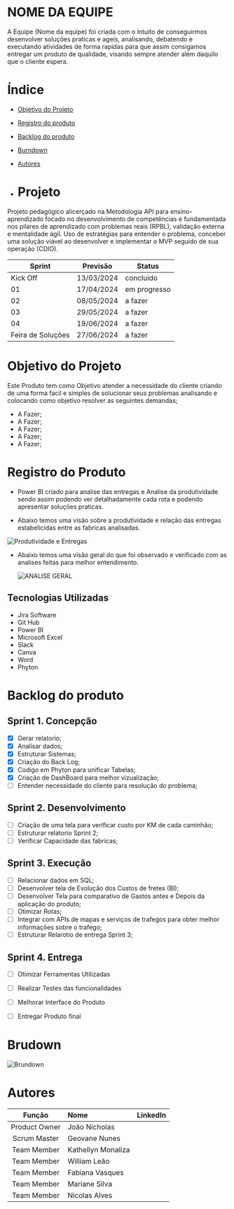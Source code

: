 # NOME DA EQUIPE

A Equipe (Nome da equipe) foi criada com o Intuito de conseguirmos desenvolver soluções praticas e ageis, analisando, debatendo e executando atividades de forma rapidas para que assim consigamos entregar um produto de qualidade, visando sempre atender além daquilo que o cliente espera.

# Índice 
* [Objetivo do Projeto](#objetivo-do-projeto)
* [Registro do produto](#Registro-do-produto)
* [Backlog do produto](#Backlog-do-produto)
* [Burndown](#Brudown)
* [Autores](#autores)

* # Projeto 
Projeto pedagógico alicerçado na Metodologia API para ensino-aprendizado focado no desenvolvimento de competências e fundamentada nos pilares de aprendizado com problemas reais (RPBL), validação externa e mentalidade ágil. 
Uso de estratégias para entender o problema, conceber uma solução viável ao desenvolver e implementar o MVP seguido de sua operação (CDIO). 

Sprint | Previsão | Status|
|------|--------|------|
|Kick Off | 13/03/2024 | concluido|
|01 | 17/04/2024 | em progresso|
|02|  08/05/2024| a fazer |
|03| 29/05/2024 | a fazer|
|04| 19/06/2024 |a fazer |
|Feira de Soluções|27/06/2024 |a fazer |

# Objetivo do Projeto
Este Produto tem como Objetivo atender a necessidade do cliente criando de uma forma facil e simples de solucionar seus problemas analisando e colocando como objetivo resolver as seguintes demandas;
* A Fazer;
* A Fazer;
* A Fazer;
* A Fazer;
* A Fazer;

# Registro do Produto

* Power BI criado para analise das entregas e Analise da produtividade sendo assim podendo ver detalhadamente cada rota e podendo apresentar soluções praticas.

* Abaixo temos uma visão sobre a produtividade e relação das entregas estabelicidas entre as fabricas analisadas.

![Produtividade e Entregas](https://github.com/Geovane18/API6/assets/163420675/6e5e3e3d-f8bb-41e3-9259-ab2b53852522)


* Abaixo temos uma visão geral do que foi observado e verificado com as analises feitas para melhor entendimento.

  ![ANALISE GERAL ](https://github.com/Geovane18/API6/assets/163420675/a0f0813a-5a5e-471c-8a4d-12830a99c438)






## Tecnologias Utilizadas

* Jira Software
* Git Hub
* Power BI
* Microsoft Excel
* Slack
* Canva
* Word
* Phyton

# Backlog do produto

## Sprint 1. Concepção
- [x] Gerar relatorio;
- [x] Analisar dados;
- [x] Estruturar Sistemas;
- [x] Criação do Back Log;
- [x] Codigo em Phyton para unificar Tabelas;
- [x] Criação de DashBoard para melhor vizualização;
- [ ] Entender necessidade do cliente para resolução do problema;

## Sprint 2. Desenvolvimento
- [ ] Criação de uma tela para verificar custo por KM de cada caminhão;
- [ ] Estruturar relatorio Sprint 2;
- [ ] Verificar Capacidade das fabricas;

## Sprint 3. Execução
- [ ] Relacionar dados em SQL;
- [ ] Desenvolver tela de Evolução dos Custos de fretes (BI);
- [ ] Desenvolver Tela para comparativo de Gastos antes e Depois da aplicação do produto;
- [ ] Otimizar Rotas;
- [ ] Integrar com APIs de mapas e serviços de trafegos para obter melhor informações sobre o trafego;
- [ ] Estruturar Relarotio de entrega Sprint 3;

## Sprint 4. Entrega
- [ ] Otimizar Ferramentas Utilizadas
- [ ] Realizar Testes das funcionalidades
- [ ] Melhorar Interface do Produto
- [ ] Entregar Produto final


# Brudown


![Brundown](https://github.com/Geovane18/API6/assets/163420675/a43f54a6-4cc2-4a18-ad8c-efd616cc7869)


      



   # Autores
|    Função     | Nome                                  |                                                                                                                                                      LinkedIn       |
| :-----------: | :------------------------------------ | :-------------------------------------------------------------------------------------------------------------------------------------------------------------------------------------------------------------------------------------------------------------------------------------------------------------------------: |
| Product Owner |   João Nicholas | 
| Scrum Master  | Geovane Nunes   |     
| Team Member   | Kathellyn Monaliza  |   
| Team Member   | William Leão  |     
| Team Member   | Fabiana Vasques |     
| Team Member   | Mariane Silva  |     
| Team Member   | Nicolas Alves  |          

